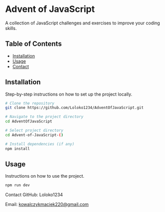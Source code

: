 # Advent of JavaScript

A collection of JavaScript challenges and exercises to improve your coding skills.

## Table of Contents

- [Installation](#installation)
- [Usage](#usage)
- [Contact](#contact)

## Installation

Step-by-step instructions on how to set up the project locally.

```sh
# Clone the repository
git clone https://github.com/Loloko1234/AdventOfJavaScript.git

# Navigate to the project directory
cd AdventOfJavaScript

# Select project directory
cd Advent-of-JavaScript-()

# Install dependencies (if any)
npm install
```

## Usage
Instructions on how to use the project.
```sh
npm run dev
```

Contact
GitHub: Loloko1234

Email: kowalczykmaciek220@gmail.com
